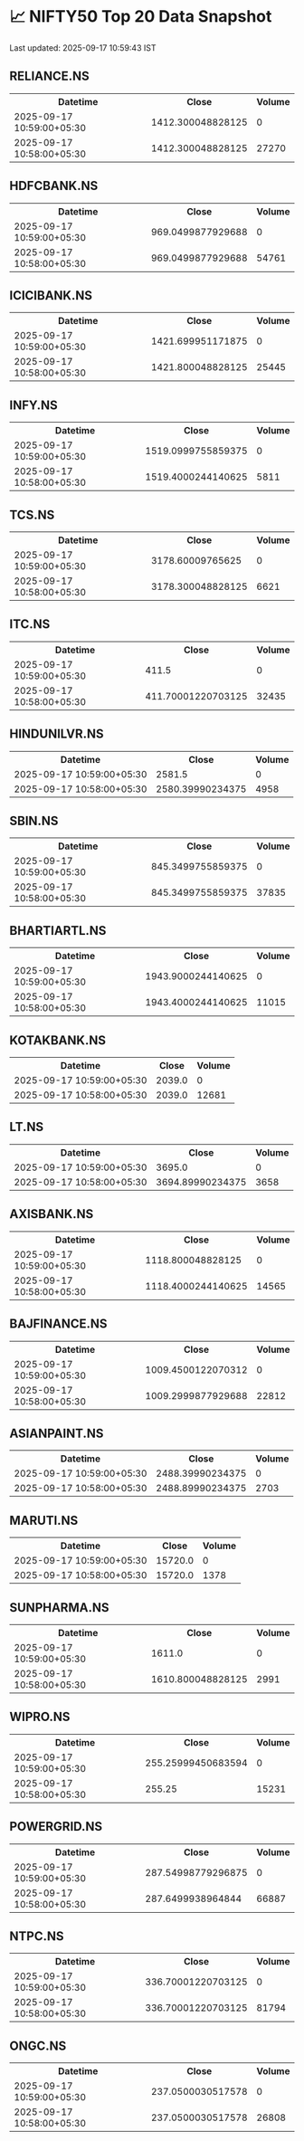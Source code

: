 # 📈 NIFTY50 Top 20 Data Snapshot

Last updated: 2025-09-17 10:59:43 IST

## RELIANCE.NS

<table>
  <tr><th>Datetime</th><th>Close</th><th>Volume</th></tr>
  <tr><td>2025-09-17 10:59:00+05:30</td><td>1412.300048828125</td><td>0</td></tr>
  <tr><td>2025-09-17 10:58:00+05:30</td><td>1412.300048828125</td><td>27270</td></tr>
</table>

## HDFCBANK.NS

<table>
  <tr><th>Datetime</th><th>Close</th><th>Volume</th></tr>
  <tr><td>2025-09-17 10:59:00+05:30</td><td>969.0499877929688</td><td>0</td></tr>
  <tr><td>2025-09-17 10:58:00+05:30</td><td>969.0499877929688</td><td>54761</td></tr>
</table>

## ICICIBANK.NS

<table>
  <tr><th>Datetime</th><th>Close</th><th>Volume</th></tr>
  <tr><td>2025-09-17 10:59:00+05:30</td><td>1421.699951171875</td><td>0</td></tr>
  <tr><td>2025-09-17 10:58:00+05:30</td><td>1421.800048828125</td><td>25445</td></tr>
</table>

## INFY.NS

<table>
  <tr><th>Datetime</th><th>Close</th><th>Volume</th></tr>
  <tr><td>2025-09-17 10:59:00+05:30</td><td>1519.0999755859375</td><td>0</td></tr>
  <tr><td>2025-09-17 10:58:00+05:30</td><td>1519.4000244140625</td><td>5811</td></tr>
</table>

## TCS.NS

<table>
  <tr><th>Datetime</th><th>Close</th><th>Volume</th></tr>
  <tr><td>2025-09-17 10:59:00+05:30</td><td>3178.60009765625</td><td>0</td></tr>
  <tr><td>2025-09-17 10:58:00+05:30</td><td>3178.300048828125</td><td>6621</td></tr>
</table>

## ITC.NS

<table>
  <tr><th>Datetime</th><th>Close</th><th>Volume</th></tr>
  <tr><td>2025-09-17 10:59:00+05:30</td><td>411.5</td><td>0</td></tr>
  <tr><td>2025-09-17 10:58:00+05:30</td><td>411.70001220703125</td><td>32435</td></tr>
</table>

## HINDUNILVR.NS

<table>
  <tr><th>Datetime</th><th>Close</th><th>Volume</th></tr>
  <tr><td>2025-09-17 10:59:00+05:30</td><td>2581.5</td><td>0</td></tr>
  <tr><td>2025-09-17 10:58:00+05:30</td><td>2580.39990234375</td><td>4958</td></tr>
</table>

## SBIN.NS

<table>
  <tr><th>Datetime</th><th>Close</th><th>Volume</th></tr>
  <tr><td>2025-09-17 10:59:00+05:30</td><td>845.3499755859375</td><td>0</td></tr>
  <tr><td>2025-09-17 10:58:00+05:30</td><td>845.3499755859375</td><td>37835</td></tr>
</table>

## BHARTIARTL.NS

<table>
  <tr><th>Datetime</th><th>Close</th><th>Volume</th></tr>
  <tr><td>2025-09-17 10:59:00+05:30</td><td>1943.9000244140625</td><td>0</td></tr>
  <tr><td>2025-09-17 10:58:00+05:30</td><td>1943.4000244140625</td><td>11015</td></tr>
</table>

## KOTAKBANK.NS

<table>
  <tr><th>Datetime</th><th>Close</th><th>Volume</th></tr>
  <tr><td>2025-09-17 10:59:00+05:30</td><td>2039.0</td><td>0</td></tr>
  <tr><td>2025-09-17 10:58:00+05:30</td><td>2039.0</td><td>12681</td></tr>
</table>

## LT.NS

<table>
  <tr><th>Datetime</th><th>Close</th><th>Volume</th></tr>
  <tr><td>2025-09-17 10:59:00+05:30</td><td>3695.0</td><td>0</td></tr>
  <tr><td>2025-09-17 10:58:00+05:30</td><td>3694.89990234375</td><td>3658</td></tr>
</table>

## AXISBANK.NS

<table>
  <tr><th>Datetime</th><th>Close</th><th>Volume</th></tr>
  <tr><td>2025-09-17 10:59:00+05:30</td><td>1118.800048828125</td><td>0</td></tr>
  <tr><td>2025-09-17 10:58:00+05:30</td><td>1118.4000244140625</td><td>14565</td></tr>
</table>

## BAJFINANCE.NS

<table>
  <tr><th>Datetime</th><th>Close</th><th>Volume</th></tr>
  <tr><td>2025-09-17 10:59:00+05:30</td><td>1009.4500122070312</td><td>0</td></tr>
  <tr><td>2025-09-17 10:58:00+05:30</td><td>1009.2999877929688</td><td>22812</td></tr>
</table>

## ASIANPAINT.NS

<table>
  <tr><th>Datetime</th><th>Close</th><th>Volume</th></tr>
  <tr><td>2025-09-17 10:59:00+05:30</td><td>2488.39990234375</td><td>0</td></tr>
  <tr><td>2025-09-17 10:58:00+05:30</td><td>2488.89990234375</td><td>2703</td></tr>
</table>

## MARUTI.NS

<table>
  <tr><th>Datetime</th><th>Close</th><th>Volume</th></tr>
  <tr><td>2025-09-17 10:59:00+05:30</td><td>15720.0</td><td>0</td></tr>
  <tr><td>2025-09-17 10:58:00+05:30</td><td>15720.0</td><td>1378</td></tr>
</table>

## SUNPHARMA.NS

<table>
  <tr><th>Datetime</th><th>Close</th><th>Volume</th></tr>
  <tr><td>2025-09-17 10:59:00+05:30</td><td>1611.0</td><td>0</td></tr>
  <tr><td>2025-09-17 10:58:00+05:30</td><td>1610.800048828125</td><td>2991</td></tr>
</table>

## WIPRO.NS

<table>
  <tr><th>Datetime</th><th>Close</th><th>Volume</th></tr>
  <tr><td>2025-09-17 10:59:00+05:30</td><td>255.25999450683594</td><td>0</td></tr>
  <tr><td>2025-09-17 10:58:00+05:30</td><td>255.25</td><td>15231</td></tr>
</table>

## POWERGRID.NS

<table>
  <tr><th>Datetime</th><th>Close</th><th>Volume</th></tr>
  <tr><td>2025-09-17 10:59:00+05:30</td><td>287.54998779296875</td><td>0</td></tr>
  <tr><td>2025-09-17 10:58:00+05:30</td><td>287.6499938964844</td><td>66887</td></tr>
</table>

## NTPC.NS

<table>
  <tr><th>Datetime</th><th>Close</th><th>Volume</th></tr>
  <tr><td>2025-09-17 10:59:00+05:30</td><td>336.70001220703125</td><td>0</td></tr>
  <tr><td>2025-09-17 10:58:00+05:30</td><td>336.70001220703125</td><td>81794</td></tr>
</table>

## ONGC.NS

<table>
  <tr><th>Datetime</th><th>Close</th><th>Volume</th></tr>
  <tr><td>2025-09-17 10:59:00+05:30</td><td>237.0500030517578</td><td>0</td></tr>
  <tr><td>2025-09-17 10:58:00+05:30</td><td>237.0500030517578</td><td>26808</td></tr>
</table>


